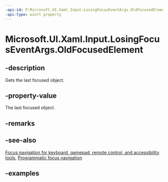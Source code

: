 ```yaml
---
-api-id: P:Microsoft.UI.Xaml.Input.LosingFocusEventArgs.OldFocusedElement
-api-type: winrt property
---
```


<!-- Property syntax.
public DependencyObject OldFocusedElement { get; }
-->

# Microsoft.UI.Xaml.Input.LosingFocusEventArgs.OldFocusedElement

## -description
Gets the last focused object.

## -property-value
The last focused object.

## -remarks

## -see-also
[Focus navigation for keyboard, gamepad, remote control, and accessibility tools](/windows/apps/design/input/focus-navigation), [Programmatic focus navigation](/windows/apps/design/input/focus-navigation-programmatic)

## -examples

